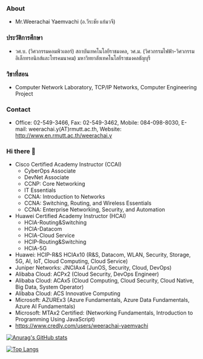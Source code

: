 ### About
- Mr.Weerachai Yaemvachi (อ.วีระชัย แย้มวจี)

### ประวัติการศึกษา
- วศ.บ. (วิศวกรรมคอมพิวเตอร์) สถาบันเทคโนโลยีราชมงคล, วศ.ม. (วิศวกรรมไฟฟ้า-วิศวกรรมอิเล็กทรอนิกส์และโทรคมนาคม) มหาวิทยาลัยเทคโนโลยีราชมงคลธัญบุรี

### วิชาที่สอน
-  Computer Network Laboratory, TCP/IP Networks, Computer Engineering Project

### Contact
- Office: 02-549-3466, Fax: 02-549-3462, Mobile: 084-098-8030, E-mail: weerachai.y(AT)rmutt.ac.th, Website: http://www.en.rmutt.ac.th/weerachai.y

### Hi there 👋

<!--
**weerachaiy/weerachaiy** is a ✨ _special_ ✨ repository because its `README.md` (this file) appears on your GitHub profile.

Here are some ideas to get you started:

- 🔭 I’m currently working on ...
- 🌱 I’m currently learning ...
- 👯 I’m looking to collaborate on ...
- 🤔 I’m looking for help with ...
- 💬 Ask me about ...
- 📫 How to reach me: ...
- 😄 Pronouns: ...
- ⚡ Fun fact: ...
-->
- Cisco Certified Academy Instructor (CCAI)
  - CyberOps Associate
  - DevNet Associate
  - CCNP: Core Networking 
  - IT Essentials
  - CCNA: Introduction to Networks
  - CCNA: Switching, Routing, and Wireless Essentials
  - CCNA: Enterprise Networking, Security, and Automation
- Huawei Certified Academy Instructor (HCAI)
  - HCIA-Routing&Switching
  - HCIA-Datacom
  - HCIA-Cloud Service
  - HCIP-Routing&Switching
  - HCIA-5G
- Huawei: HCIP-R&S HCIAx10 (R&S, Datacom, WLAN, Security, Storage, 5G, AI, IoT, Cloud Computing, Cloud Service)
- Juniper Networks: JNCIAx4 (JunOS, Security, Cloud, DevOps)
- Alibaba Cloud: ACPx2 (Cloud Security, DevOps Engineer)
- Alibaba Cloud: ACAx5 (Cloud Computing, Cloud Security, Cloud Native, Big Data, System Operator)
- Alibaba Cloud: ACS Innovative Computing
- Microsoft: AZUREx3 (Azure Fundamentals, Azure Data Fundamentals, Azure AI Fundamentals)
- Microsoft: MTAx2 Certified: (Networking Fundamentals, Introduction to Programming Using JavaScript)
- https://www.credly.com/users/weerachai-yaemvachi


[![Anurag's GitHub stats](https://github-readme-stats.vercel.app/api?username=page2me)](https://github.com/anuraghazra/github-readme-stats)

[![Top Langs](https://github-readme-stats.vercel.app/api/top-langs/?username=page2me&layout=compact)](https://github.com/anuraghazra/github-readme-stats)
